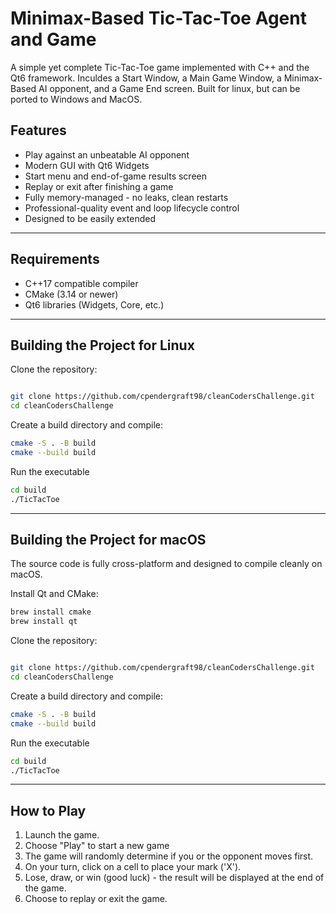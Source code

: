 # Minimax-Based Tic-Tac-Toe Agent and Game

A simple yet complete Tic-Tac-Toe game implemented with C++ and the Qt6 framework. Inculdes a Start Window, a Main Game Window, a Minimax-Based AI opponent, and a Game End screen. Built for linux, but can be ported to Windows and MacOS.

## Features

- Play against an unbeatable AI opponent
- Modern GUI with Qt6 Widgets
- Start menu and end-of-game results screen
- Replay or exit after finishing a game
- Fully memory-managed - no leaks, clean restarts
- Professional-quality event and loop lifecycle control
- Designed to be easily extended

---

## Requirements

- C++17 compatible compiler
- CMake (3.14 or newer)
- Qt6 libraries (Widgets, Core, etc.)

---

## Building the Project for Linux

Clone the repository:

```bash

git clone https://github.com/cpendergraft98/cleanCodersChallenge.git
cd cleanCodersChallenge
```

Create a build directory and compile:

```bash
cmake -S . -B build
cmake --build build
```

Run the executable

```bash
cd build
./TicTacToe
```
---

## Building the Project for macOS

The source code is fully cross-platform and designed to compile cleanly on macOS.

Install Qt and CMake:

```bash
brew install cmake
brew install qt
```

Clone the repository:

```bash

git clone https://github.com/cpendergraft98/cleanCodersChallenge.git
cd cleanCodersChallenge
```

Create a build directory and compile:

```bash
cmake -S . -B build
cmake --build build
```

Run the executable

```bash
cd build
./TicTacToe
```
---

## How to Play

1. Launch the game.
2. Choose "Play" to start a new game
3. The game will randomly determine if you or the opponent moves first.
4. On your turn, click on a cell to place your mark ('X').
5. Lose, draw, or win (good luck) - the result will be displayed at the end of the game.
6. Choose to replay or exit the game.

